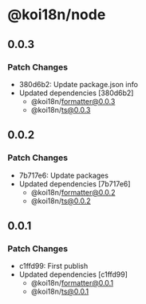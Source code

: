 # @koi18n/node

## 0.0.3

### Patch Changes

- 380d6b2: Update package.json info
- Updated dependencies [380d6b2]
  - @koi18n/formatter@0.0.3
  - @koi18n/ts@0.0.3

## 0.0.2

### Patch Changes

- 7b717e6: Update packages
- Updated dependencies [7b717e6]
  - @koi18n/formatter@0.0.2
  - @koi18n/ts@0.0.2

## 0.0.1

### Patch Changes

- c1ffd99: First publish
- Updated dependencies [c1ffd99]
  - @koi18n/formatter@0.0.1
  - @koi18n/ts@0.0.1
